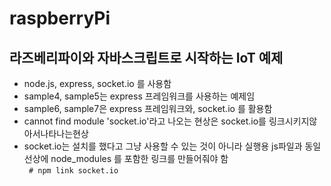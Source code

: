 # raspberryPi

## 라즈베리파이와 자바스크립트로 시작하는 IoT 예제

* node.js, express, socket.io 를 사용함  
* sample4, sample5는 express 프레임워크를 사용하는 예제임  
* sample6, sample7은 express 프레임워크와, socket.io 를 활용함  
* cannot find module 'socket.io'라고 나오는 현상은 socket.io를 링크시키지않아서나타나는현상  
* socket.io는 설치를 했다고 그냥 사용할 수 있는 것이 아니라 실행용 js파일과 동일선상에 node_modules 를 포함한 링크를 만들어줘야 함  
  <code> # npm link socket.io  </code>
